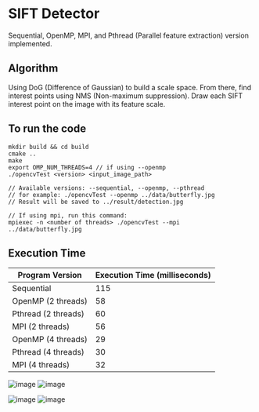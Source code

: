 # SIFT Detector
Sequential, OpenMP, MPI, and Pthread (Parallel feature extraction) version implemented.

## Algorithm
Using DoG (Difference of Gaussian) to build a scale space. From there, find interest points using NMS (Non-maximum suppression). Draw each SIFT interest point on the image with its feature scale.


## To run the code
```
mkdir build && cd build
cmake ..
make
export OMP_NUM_THREADS=4 // if using --openmp
./opencvTest <version> <input_image_path>

// Available versions: --sequential, --openmp, --pthread
// for example: ./opencvTest --openmp ../data/butterfly.jpg
// Result will be saved to ../result/detection.jpg

// If using mpi, run this command:
mpiexec -n <number of threads> ./opencvTest --mpi ../data/butterfly.jpg
```

## Execution Time
| Program Version | Execution Time (milliseconds) |
| --------------- | ------------------------ |
| Sequential      | 115                    |
| OpenMP (2 threads) | 58                    |
| Pthread (2 threads) | 60                    |
| MPI (2 threads) | 56                    |
| OpenMP (4 threads) | 29                    |
| Pthread (4 threads) | 30                    |
| MPI (4 threads) | 32                    |


![image](https://github.com/KaiwenJon/Parallel-Programming-Models/assets/70893513/1dcb8294-33c2-49e6-9d9c-bd46060bc2ca)
![image](https://github.com/KaiwenJon/Parallel-Programming-Models/assets/70893513/25e30501-a3e1-4106-bdf6-50c8980d25e0)

![image](https://github.com/KaiwenJon/Parallel-Programming-Models/assets/70893513/050b05a4-73a6-43bc-a63f-ca7b5dd98085)
![image](https://github.com/KaiwenJon/Parallel-Programming-Models/assets/70893513/2e2725f5-ce9a-4a60-84c7-24c8bb4bce0d)

